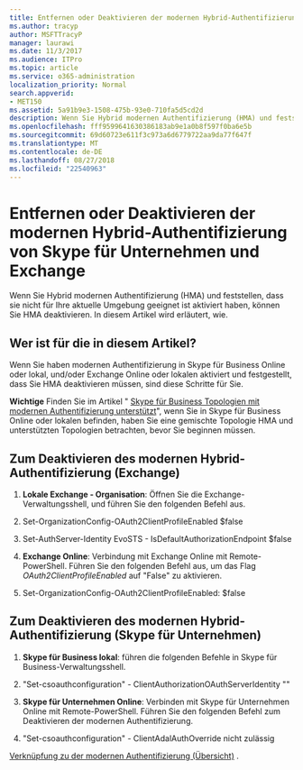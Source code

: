 ```yaml
---
title: Entfernen oder Deaktivieren der modernen Hybrid-Authentifizierung von Skype für Unternehmen und Exchange
ms.author: tracyp
author: MSFTTracyP
manager: laurawi
ms.date: 11/3/2017
ms.audience: ITPro
ms.topic: article
ms.service: o365-administration
localization_priority: Normal
search.appverid:
- MET150
ms.assetid: 5a91b9e3-1508-475b-93e0-710fa5d5cd2d
description: Wenn Sie Hybrid modernen Authentifizierung (HMA) und feststellen, dass sie nicht für Ihre aktuelle Umgebung geeignet ist aktiviert haben, können Sie HMA deaktivieren. In diesem Artikel wird erläutert, wie.
ms.openlocfilehash: fff9599641630386183ab9e1a0b8f597f0ba6e5b
ms.sourcegitcommit: 69d60723e611f3c973a6d6779722aa9da77f647f
ms.translationtype: MT
ms.contentlocale: de-DE
ms.lasthandoff: 08/27/2018
ms.locfileid: "22540963"
---
```

# <a name="removing-or-disabling-hybrid-modern-authentication-from-skype-for-business-and-exchange"></a>Entfernen oder Deaktivieren der modernen Hybrid-Authentifizierung von Skype für Unternehmen und Exchange

Wenn Sie Hybrid modernen Authentifizierung (HMA) und feststellen, dass sie nicht für Ihre aktuelle Umgebung geeignet ist aktiviert haben, können Sie HMA deaktivieren. In diesem Artikel wird erläutert, wie.
  
## <a name="who-is-this-article-for"></a>Wer ist für die in diesem Artikel?

Wenn Sie haben modernen Authentifizierung in Skype für Business Online oder lokal, und/oder Exchange Online oder lokalen aktiviert und festgestellt, dass Sie HMA deaktivieren müssen, sind diese Schritte für Sie.
  
 **Wichtige** Finden Sie im Artikel " [Skype für Business Topologien mit modernen Authentifizierung unterstützt](https://technet.microsoft.com/en-us/library/mt803262.aspx)", wenn Sie in Skype für Business Online oder lokalen befinden, haben Sie eine gemischte Topologie HMA und unterstützten Topologien betrachten, bevor Sie beginnen müssen.
  
## <a name="how-to-disable-hybrid-modern-authentication-exchange"></a>Zum Deaktivieren des modernen Hybrid-Authentifizierung (Exchange)

1. **Lokale Exchange - Organisation**: Öffnen Sie die Exchange-Verwaltungsshell, und führen Sie den folgenden Befehl aus. 
    
1. Set-OrganizationConfig-OAuth2ClientProfileEnabled $false
    
2. Set-AuthServer-Identity EvoSTS - IsDefaultAuthorizationEndpoint $false
    
2. **Exchange Online**: Verbindung mit Exchange Online mit Remote-PowerShell. Führen Sie den folgenden Befehl aus, um das Flag *OAuth2ClientProfileEnabled* auf "False" zu aktivieren. 
    
1. Set-OrganizationConfig-OAuth2ClientProfileEnabled: $false
    
## <a name="how-to-disable-hybrid-modern-authentication-skype-for-business"></a>Zum Deaktivieren des modernen Hybrid-Authentifizierung (Skype für Unternehmen)

1. **Skype für Business lokal**: führen die folgenden Befehle in Skype für Business-Verwaltungsshell.
    
1. "Set-csoauthconfiguration" - ClientAuthorizationOAuthServerIdentity ""
    
2. **Skype für Unternehmen Online**: Verbinden mit Skype für Unternehmen Online mit Remote-PowerShell. Führen Sie den folgenden Befehl zum Deaktivieren der modernen Authentifizierung. 
    
1. "Set-csoauthconfiguration" - ClientAdalAuthOverride nicht zulässig
    
[Verknüpfung zu der modernen Authentifizierung (Übersicht)](hybrid-modern-auth-overview.md) . 
  

